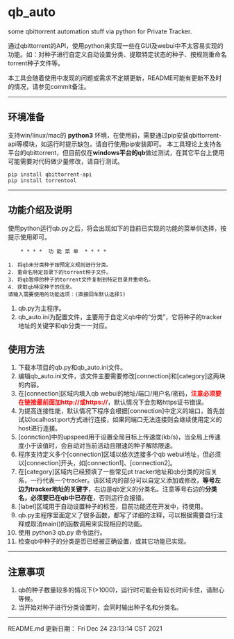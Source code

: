 # qb_auto
some qbittorrent automation stuff via python for Private Tracker.

通过qbittorrent的API，使用python来实现一些在GUI及webui中不太容易实现的功能。如：对种子进行自定义自动设置分类、提取特定状态的种子、按规则重命名torrent种子文件等。

本工具会随着使用中发现的问题或需求不定期更新，README可能有更新不及时的情况，请参见commit备注。

---

## 环境准备
支持win/linux/mac的 **python3** 环境，在使用前，需要通过pip安装qbittorrent-api等模块，如运行时提示缺包，请自行使用pip安装即可。
本工具理论上支持各平台的qbittorrent，但目前仅在**windows平台的qb**做过测试，在其它平台上使用可能需要对代码做少量修改，请自行测试。
```
pip install qbittorrent-api
pip install torrentool
```

---

## 功能介绍及说明
使用python运行qb.py之后，将会出现如下的目前已实现的功能的菜单供选择，按提示使用即可。

```
    * * * *  功 能 菜 单  * * * *

1. 将qb未分类种子按预定义规则进行分类。
2. 重命名特定目录下的torrent种子文件。
3. 将qb暂停的种子的torrent文件复制到特定目录并重命名。
4. 获取qb特定种子的信息。
请输入需要使用的功能选项：(直接回车默认选择1)

```

1. qb.py为主程序。
2. qb_auto.ini为配置文件，主要用于自定义qb中的“分类”，它将种子的tracker地址的关键字和qb分类一一对应。


## 使用方法
1. 下载本项目的qb.py和qb_auto.ini文件。
2. 编辑qb_auto.ini文件，该文件主要需要修改[connection]和[category]这两块的内容。
3. 在[connection]区域内填入qb webui的地址/端口/用户名/密码，<font color=red>**注意必须要在链接最前面加http://或https://**</font>，默认情况下会忽略https证书错误。
4. 为提高连接性能，默认情况下程序会根据[connection]中定义的端口，首先尝试以localhost:port方式进行连接，如果同端口无法连接则会继续使用定义的host进行连接。
5. [connction]中的upspeed用于设置全局目标上传速度(kb/s)，当全局上传速度小于该值时，会自动对当前活动且限速的种子解除限速。
6. 程序支持定义多个[connection]区域以依次连接多个qb webui地址，但必须以[connection]开头，如[connection1]、[connection2]。
7. 在[category]区域内已经预填了一些常见pt tracker地址和qb分类的对应关系，一行代表一个tracker。该区域内的部分可以自定义添加或修改，**等号左边为tracker地址的关键字**，右边是qb定义的分类名。注意等号右边的**分类名，必须要已在qb中已存在**，否则运行会报错。
8. [label]区域用于自动设置种子的标签，目前功能还在开发中，待使用。
9. qb.py主程序里面定义了很多函数，都写了详细的注释，可以根据需要自行注释或取消main()的函数调用来实现相应的功能。
10. 使用 python3 qb.py 命令运行。
11. 检查qb中种子的分类是否已经被正确设置，或其它功能已实现。


---

## 注意事项
1. qb的种子数量较多的情况下(>1000)，运行时可能会有较长时间卡住，请耐心等候。
2. 当开始对种子进行分类设置时，会同时输出种子名和分类名。


---

README.md 更新日期：
Fri Dec 24 23:13:14 CST 2021
